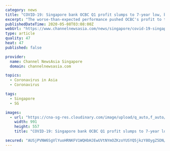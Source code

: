 ```yaml
---
category: news
title: "COVID-19: Singapore bank OCBC Q1 profit slumps to 7-year low, builds loan-loss defences"
excerpt: "The worse-than-expected performance pushed OCBC's profit to the lowest in seven years, as it joined larger Singapore peer DBS Group and global banks in building defences against credit losses amid the pandemic."
publishedDateTime: 2020-05-08T03:08:00Z
webUrl: "https://www.channelnewsasia.com/news/singapore/covid-19-singapore-bank-ocbc-q1-profit-slumps-to-7-year-low-12713828"
type: article
quality: 47
heat: 47
published: false

provider:
  name: Channel NewsAsia Singapore
  domain: channelnewsasia.com

topics:
  - Coronavirus in Asia
  - Coronavirus

tags:
  - Singapore
  - SG

images:
  - url: "https://cna-sg-res.cloudinary.com/image/upload/q_auto,f_auto/image/11998732/16x9/991/557/9ef9baf69805279714aa0b71bf72eab3/qE/ocbc-01.jpg"
    width: 991
    height: 557
    title: "COVID-19: Singapore bank OCBC Q1 profit slumps to 7-year low, builds loan-loss defences"

secured: "AUSjPVNW6SgVlYuoHRNKFV1WQHbHJEwUVtNYmOZKzoYUSYQ5jkzY8OygZ5DN/OAfX1U2BrYVCqHDwcEac5xCrfEtx1KryliYi22+nKMdO6uAPnEOY2hsHKczZYWtNleM967atDVIidnaNKeJDSEiV4zc1EQ+NiotG7suAHvnd2JaJUsFZO89EiQboDFLPhel9Go7owAAjMLnhHaDpDbDveZSina+bdUvX5XclzyM5Pv60YF2rktSmW7fpvqZxp3BXQ6BS+AukXQtRFkZBnVXgA2ehCp/HiYjqKKSGh7xS6EVNQcf1dh1jpujI00MmF10;pSJoZ3/9396sxV1558a2Tw=="
---
```


